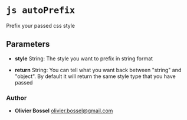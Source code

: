 


<!-- @namespace    sugar.js.css -->
<!-- @name    autoPrefix -->

# ```js autoPrefix ```


Prefix your passed css style

## Parameters

- **style**  String: The style you want to prefix in string format

- **return**  String: You can tell what you want back between "string" and "object". By default it will return the same style type that you have passed




### Author
- **Olivier Bossel** <a href="mailto:olivier.bossel@gmail.com">olivier.bossel@gmail.com</a> 



